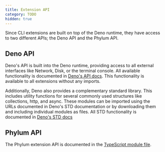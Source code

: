 ```yaml
---
title: Extension API
category: TODO
hidden: true
---
```


Since CLI extensions are built on top of the Deno runtime, they have access to
two different APIs; the Deno API and the Phylum API.

## Deno API

Deno's API is built into the Deno runtime, providing access to all external
interfaces like Network, Disk, or the terminal console. All available
functionality is documented in [Deno's API docs]. This functionality is
available to all extensions without any imports.

Additionally, Deno also provides a complementary standard library. This includes
utility functions for several commonly used structures like collections, http,
and async. These modules can be imported using the URLs documented in Deno's STD
documentation or by downloading them and including individual modules as files.
All STD functionality is documented in [Deno's STD docs]

[Deno's API docs]: https://doc.deno.land/deno/stable
[Deno's STD docs]: https://deno.land/std

## Phylum API

The Phylum extension API is documented in the [TypeScript module file].

[TypeScript module file]: ./cli/src/extension_api.ts
